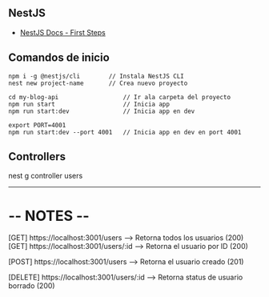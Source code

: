 ## NestJS
- [NestJS Docs - First Steps](https://docs.nestjs.com/first-steps)

## Comandos de inicio

    npm i -g @nestjs/cli        // Instala NestJS CLI
    nest new project-name       // Crea nuevo proyecto

    cd my-blog-api                  // Ir ala carpeta del proyecto
    npm run start                   // Inicia app
    npm run start:dev               // Inicia app en dev

    export PORT=4001
    npm run start:dev --port 4001   // Inicia app en dev en port 4001

## Controllers

  nest g controller users

---

# -- NOTES --

[GET] https://localhost:3001/users          --> Retorna todos los usuarios (200)
[GET] https://localhost:3001/users/:id      --> Retorna el usuario por ID (200)

[POST] https://localhost:3001/users         --> Retorna el usuario creado (201)

[DELETE] https://localhost:3001/users/:id   --> Retorna status de usuario borrado (200)
